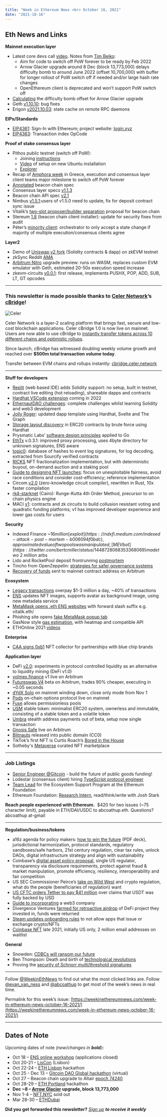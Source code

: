 ```yaml
---
title: "Week in Ethereum News <br> October 16, 2021"
date: "2021-10-16"
---
```


## **Eth News and Links**

**Mainnet execution layer**

- Latest core devs call [video](https://www.youtube.com/watch?v=BTtwbvZZpfs&t=293s). Notes from [Tim Beiko](https://twitter.com/timbeiko/status/1449047538103767044): 
    - Aim for code to switch off PoW forever to be ready by Feb 2022
    - Arrow Glacier upgrade around 8 Dec (block 13,773,000) delays difficulty bomb to around June 2022 (offset 10,700,000) with buffer for longer rollout of PoW switch off if needed and/or large hash rate changes
    - OpenEthereum client is deprecated and won’t support PoW switch off
- [Calculating](https://tjayrush.medium.com/adventures-in-difficulty-bombing-837890476630) the difficulty bomb offset for Arrow Glacier upgrade
- Geth [v1.10.10](https://github.com/ethereum/go-ethereum/releases/tag/v1.10.10): bug fixes
- Erigon [v2021.10.03](https://github.com/ledgerwatch/erigon/releases/tag/v2021.10.03): state cache on remote RPC daemons

**EIPs/Standards**

- [EIP4361](https://github.com/ethereum/EIPs/blob/27b5497268bab4449cbe815ae9812388005d763b/EIPS/eip-4361.md): Sign-In with Ethereum; project website: [login.xyz](https://login.xyz/)
- [EIP4363](https://github.com/ethereum/EIPs/blob/556533cbe1257d570da179a20ccf1f2dcd4ff224/eip-4363.md): Transaction index OpCode

**Proof of stake consensus layer**

- Pithos public testnet (switch off PoW): 
    - Joining [instructions](https://github.com/parithosh/consensus-deployment-ansible/blob/master/README.md)
    - [Video](https://www.youtube.com/watch?v=mn8ZNrhTzLI) of setup on new Ubuntu installation
    - [Explorer](https://pithos-explorer.ethdevops.io/)
- Recap of [Amphora week](https://blog.ethereum.org/2021/10/15/amphora-merge-milestone/) in Greece, execution and consensus layer client teams major milestone to switch off PoW forever
- [Annotated](https://github.com/ethereum/annotated-spec/blob/master/merge/beacon-chain.md) beacon chain spec
- Consensus layer specs [v1.1.3](https://github.com/ethereum/consensus-specs/releases/tag/v1.1.3)
- Beacon chain API spec [v2.1](https://github.com/ethereum/beacon-APIs/releases/tag/v2.1.0)
- Nimbus [v1.5.1](https://github.com/status-im/nimbus-eth2/releases/tag/v1.5.1):users of v1.5.0 need to update, fix for deposit contract sync issue
- Vitalik’s [two-slot proposer/builder separation](https://ethresear.ch/t/two-slot-proposer-builder-separation/10980) proposal for beacon chain
- Stereum [1.8](https://stereum.net/ethereum-node-setup-1-8/) (beacon chain client installer): update for security fixes from audit
- Péter’s [minority client](https://github.com/karalabe/minority): orchestrator to only accept a state change if majority of multiple execution/consensus clients agree

**Layer2**

- Demo of [Uniswap v2 fork](https://medium.com/matter-labs/unisync-a-port-of-uniswap-v2-on-the-zkevm-b12954748504) (Solidity contracts & dapp) on zkEVM testnet
- zkSync Reddit [AMA](https://www.reddit.com/r/ethereum/comments/q8q822/ama_were_matter_labs_the_team_behind_zksync_the/)
- [Arbitrum Nitro](https://medium.com/offchainlabs/arbitrum-nitro-sneak-preview-44550d9054f5) upgrade preview: runs on WASM, replaces custom EVM emulator with Geth, estimated 20-50x execution speed increase
- zkevm-circuits [v0.0.1](https://github.com/appliedzkp/zkevm-circuits/releases/tag/v0.0.1): first release, implements PUSHX, POP, ADD, SUB, LT, GT opcodes

* * *

### **This newsletter is made possible thanks to [Celer Network](https://www.celer.network/)’s [cBridge](https://cbridge.celer.network/#/transfer)!**

![Celer](https://weekinethereumnews.com/wp-content/uploads/2020/11/Screenshot-from-2020-11-22-15-36-32.png)

Celer Network is a layer-2 scaling platform that brings fast, secure and low-cost blockchain applications. Celer cBridge 1.0 is now live on mainnet. Users are now able to use cBridge to [instantly transfer tokens across 10 different chains and optimistic rollups](https://cbridge.celer.network/). 

Since launch, cBridge has witnessed doubling weekly volume growth and reached over **$500m total transaction volume today**. 

Transfer between EVM chains and rollups instantly: [cbridge.celer.network](https://cbridge.celer.network/)

* * *

**Stuff for developers**

- [Replit](https://blog.replit.com/solidity) (web based IDE) adds Solidity support: no setup, built in testnet, contract live editing (hot reloading), shareable dapps and contracts
- [Hardhat VSCode extension](https://medium.com/nomic-labs-blog/hardhat-vscode-9de29467fc26) coming in 2022
- [EthernautDAO challenges](https://github.com/ethernautdao/challenges): complete challenges whilst learning Solidity and web3 development
- [Jolly Roger](https://jolly-roger.eth.link/): updated dapp template using Hardhat, Svelte and The Graph
- [Storage layout discovery](https://blog.euler.finance/brute-force-storage-layout-discovery-in-erc20-contracts-with-hardhat-7ff9342143ed) in ERC20 contracts by brute force using Hardhat
- Prysmatic Labs’ [software design principles](https://medium.com/prysmatic-labs/software-design-principles-applied-to-go-48c1dacfc37f) applied to Go
- [EthTx](https://ethtx.info/) v.0.3.1: improved proxy processing, uses 4byte directory for unknown signatures, ENS aware 
- [topic0](https://github.com/wmitsuda/topic0): database of hashes to event log signatures, for log decoding, extracted from Sourcify verified contracts
- [RICKS](https://github.com/FrankieIsLost/RICKS) NFT fractionalization implementation, but with deterministic buyout, on-demand auction and a staking pool
- [Guide to designing NFT launches](https://www.paradigm.xyz/2021/10/a-guide-to-designing-effective-nft-launches/): focus on unexploitable fairness, avoid race conditions and consider cost-efficiency; reference implementation
- Circom [v2.0](https://blog.iden3.io/circom-2-is-released.html) (zero-knowledge circuit compiler), rewritten in Rust, 10x faster compilation
- [rk4-starknet](https://github.com/guiltygyoza/rk4-starknet) (Cairo): Runge-Kutta 4th Order Method, precursor to on chain physics engine
- MACI [v1](https://medium.com/privacy-scaling-explorations/release-announcement-maci-1-0-c032bddd2157): contracts and zk circuits to build collusion resistant voting and quadratic funding platforms; v1 has improved developer experience and lower gas costs for users

**Security**

- Indexed Finance ~$16 million [exploit](https://ndxfi.medium.com/indexed-attack-post-mortem-b006094f0bdc), approximated value of two pools was manipulated, [MEV bot](https://twitter.com/bertcmiller/status/1448728068353368069) made two ~$2 million arbs
- Lido and RocketPool deposit frontrunning [postmortem](https://medium.com/immunefi/rocketpool-lido-frontrunning-bug-fix-postmortem-e701f26d7971)
- Tincho from OpenZeppelin: [strategies for safer governance systems](https://blog.openzeppelin.com/smart-contract-security-guidelines-4-strategies-for-safer-governance-systems/)
- [Recovery of funds](https://twitter.com/hexonaut/status/1449059591443165185) sent to mainnet contract address on Arbitrum

**Ecosystem**

- [Legacy transactions](https://twitter.com/trent_vanepps/status/1448728441075949573) overpay $1-3 million a day, ~40% of transactions
- [ENS](https://medium.com/the-ethereum-name-service/major-refresh-of-nft-images-metadata-for-ens-names-963090b21b23) updates NFT images, supports avatar as background image, using new metadata service
- [MetaMask opens .eth ENS websites](https://twitter.com/brantlymillegan/status/1447608175805485069) with forward slash suffix e.g. vitalik.eth/
- Phishing site opens [fake MetaMask popup tab](https://twitter.com/MyCrypto/status/1446688191021346822)
- GasNow style [gas estimation](https://etherchain.org/tools/gasnow), with heatmap and compatible API
- ETHOnline 2021 [videos](https://www.youtube.com/playlist?list=PLXzKMXK2aHh63KtTQ0wUWbFOR7hL9RpKM)

**Enterprise**

- [CAA signs 0xb1](https://www.hollywoodreporter.com/business/digital/caa-signs-nft-0xb1-1235028362/) NFT collector for partnerships with blue chip brands

**Application layer**

- DeFi [v2.0](https://thedefiant.io/olympusdao-uniswap-defi-2-0-liquidity-mining/): experiments in protocol controlled liquidity as an alternative to liquidity mining (DeFi v1.0)
- [volmex.finance](https://blog.volmex.finance/volmex-finance-v1-is-live-on-arbitrum/) v1 live on Arbitrum
- [Futureswap V4](https://medium.com/futureswap/futureswap-v4-mainnet-beta-launch-89beef3c6a0d) beta on Arbitrum, trades 90% cheaper, executing in ~0.05 seconds
- [dYdX Solo](https://dydx.exchange/blog/layer-1-wind-down) on mainnet winding down, close only mode from Nov 1
- [Pods](https://blog.pods.finance/introducing-pods-3b08c90add0c) on-chain options protocol live on mainnet
- [Fuse](https://twitter.com/RariCapital/status/1446490546218979329) allows permissionless pools
- [USM](https://twitter.com/usmfum/status/1447437647727763456) stable token: minimalist ERC20 system, ownerless and immutable, consisting of a stable token and a volatile token
- [Umbra](https://www.scopelift.co/blog/umbra-out-of-beta) stealth address payments out of beta, setup now single transaction
- [Gnosis Safe](https://twitter.com/arbitrum/status/1448011308075470849) live on Arbitrum
- [Blitnauts](https://blitmap.mirror.xyz/KrZT0ub7DqaLyEim5phEffpcNJboKdRHdBM5FgeAylc) released into public domain (CC0)
- TikTok’s first NFT is Curtis Roach’s [Bored in the House](https://tiktok.immutable.com/auction/curtisroach)
- Sotheby's [Metaverse](http://metaverse.sothebys.com) curated NFT marketplace

* * *

### **Job Listings**

- [Senior Engineer @Gitcoin](https://angel.co/company/gitcoin/jobs) - build the future of public goods funding!
- Lodestar (consensus client) hiring [TypeScript protocol engineer](https://jobs.smartrecruiters.com/ChainSafeSystemsInc/743999774954864-protocol-engineer-lodestar-backend-typescript-)
- [Team Lead](https://ethereum.bamboohr.com/jobs/view.php?id=43&source=weekinethnews) for the Ecosystem Support Program at the Ethereum Foundation
- Ethereum Foundation: [Research Intern](https://ethereum.bamboohr.com/jobs/view.php?id=45&source=weekinethnews), read/think/write with Josh Stark

**Reach people experienced with Ethereum.**  $420 for two issues (~75 character limit), payable in ETH/DAI/USDC to abcoathup.eth. Questions? abcoathup at-gmail

* * *

**Regulation/business/tokens**

- a16z agenda for policy makers: [how to win the future](https://a16z.com/wp-content/uploads/2021/10/How-to-Win-the-Future-Deck.pdf) (PDF deck), jurisdictional harmonization, protocol standards, regulatory sandboxes/safe harbors, 21st century regulation, clear tax rules, unlock DAOs, digital infrastructure strategy and align with sustainability
- Coinbase’s [digital asset policy proposal](https://github.com/coinbase/digital-asset-policy-proposal), single US regulator, transparency via disclosure requirements, protect against fraud & market manipulation, promote efficiency, resiliency, interoperability and fair competition
- US SEC Commissioner Peirce’s [take on Wild West](https://www.sec.gov/news/speech/peirce-2021-10-08) and crypto regulation, what do the people (beneficiaries of regulation) want
- [US CFTC orders Tether to pay $41 million](https://www.cftc.gov/PressRoom/PressReleases/8450-21) over claims that USDT was fully backed by USD
- [Guide to incorporating](https://medium.com/@megan_knab/so-you-want-to-incorporate-a-web3-company-d0bfb599d457) a web3 company
- Divergence Ventures [farmed for retroactive airdrop](https://juliankoh.medium.com/ribbon-divergence-ventures-653b03788612) of DeFi project they invested in, funds were returned
- [Steam updates onboarding rules](https://partner.steamgames.com/doc/gettingstarted/onboarding?l=english) to not allow apps that issue or exchange crypto/NFTs
- [Coinbase NFT](https://blog.coinbase.com/coinbase-nft-is-coming-soon-join-the-waitlist-today-for-early-access-cc7bac29fd72) late 2021, initially US only, 2 million email addresses on waitlist

**General**

- Snowden: [CDBCs will ransom our future](https://edwardsnowden.substack.com/p/cbdcs)
- Ben Thompson: Death and birth of [technological revolutions](https://stratechery.com/2021/the-death-and-birth-of-technological-revolutions/)
- Proving the [security of Schnorr multi/threshold signatures](https://eprint.iacr.org/2021/1375)

* * *

Follow [@WeekinEthNews](https://twitter.com/WeekInEthNews) to find out what the most clicked links are. Follow [@evan\_van\_ness](https://twitter.com/evan_van_ness) and [@abcoathup](https://twitter.com/abcoathup) to get most of the week’s news in real time.

Permalink for this week’s issue: [https://weekinethereumnews.com/week-in-ethereum-news-october-16-2021/](https://weekinethereumnews.com/week-in-ethereum-news-october-16-2021/)

* * *

## **Dates of Note**

Upcoming dates of note _(new/changes in **bold**)_**:**

- Oct 18 – [ENS online workshop](https://medium.com/the-ethereum-name-service/ens-online-workshop-october-2021-ec1fb049b77f) (applications closed)
- Oct 20-21 – [LisCon](https://liscon.org/) (Lisbon)
- Oct 22-24 – [ETH Lisbon](https://ethlisbon.org/) hackathon
- Oct 25 - Dec 13 – [Gitcoin DAO Global hackathon](https://gitcoin.co/hackathon/dao-global/onboard) (virtual)
- Oct 27 – Beacon chain upgrade to Altair [epoch 74240](https://blog.ethereum.org/2021/10/05/altair-announcement/) 
- Oct 28-29 – [ETH Portland](https://2021.ethportland.com/) hackathon
- **Dec ~8 – [Arrow Glacier](https://github.com/ethereum/execution-specs/blob/master/network-upgrades/mainnet-upgrades/arrow-glacier.md) upgrade, block 13,773,000**
- Nov 1-4 – [NFT.NYC](https://www.nft.nyc/) sold out
- Mar 28-30 – [ETHDubai](https://www.ethdubai.xyz/)

**Did you get forwarded this newsletter?** _[Sign up](https://weekinethereum.substack.com/subscribe#about) **to receive it weekly**_
